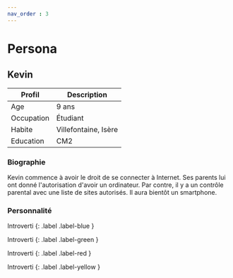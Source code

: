 ```yaml
---
nav_order : 3
---
```

# Persona
<!-- Qui va bénéficier du produit? -->

## Kevin

| Profil | Description | 
| --- | --- |
| Age | 9 ans |
| Occupation | Étudiant |
| Habite | Villefontaine, Isère |
| Education | CM2 |

### Biographie

Kevin commence à avoir le droit de se connecter à Internet. Ses parents lui ont donné l'autorisation d'avoir un ordinateur. Par contre, il y a un contrôle parental avec une liste de sites autorisés. Il aura bientôt un smartphone. 

### Personnalité

Introverti 
{: .label .label-blue }

Introverti 
{: .label .label-green }

Introverti 
{: .label .label-red }

Introverti 
{: .label .label-yellow }
